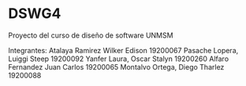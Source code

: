 # DSWG4
Proyecto del curso de diseño de software UNMSM


Integrantes:
Atalaya Ramirez Wilker Edison 	19200067
Pasache Lopera, Luiggi Steep		19200092
Yanfer Laura, Oscar Stalyn		19200260
Alfaro Fernandez Juan Carlos		19200065
Montalvo Ortega, Diego Tharlez	19200088
